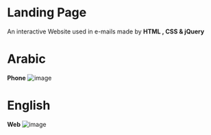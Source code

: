 # Landing Page
An interactive Website used in e-mails made by **HTML , CSS  &amp;  jQuery** 
# Arabic 
**Phone**
![image](https://user-images.githubusercontent.com/44725090/59250435-8c7b1300-8c27-11e9-8de3-306e90f81368.png)
# English
**Web**
![image](https://user-images.githubusercontent.com/44725090/59250470-a6b4f100-8c27-11e9-9697-7463814e9a2d.png)
